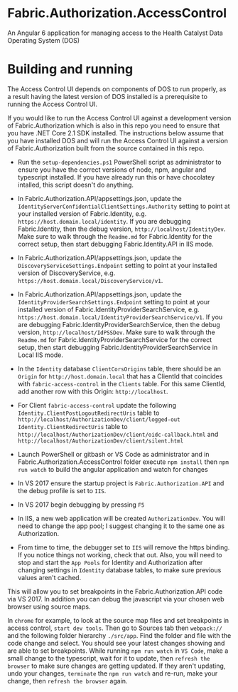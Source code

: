 # Fabric.Authorization.AccessControl
An Angular 6 application for managing access to the Health Catalyst Data Operating System (DOS)

# Building and running
The Access Control UI depends on components of DOS to run properly, as a result having the latest version of DOS installed is a prerequisite to running the Access Control UI.

If you would like to run the Access Control UI against a development version of Fabric.Authorization which is also in this repo you need to ensure that you have .NET Core 2.1 SDK installed. The instructions below assume that you have installed DOS and will run the Access Control UI against a version of Fabric.Authorization built from the source contained in this repo.

- Run the `setup-dependencies.ps1` PowerShell script as administrator to ensure you have the correct versions of node, npm, angular and typescript installed. If you have already run this or have chocolatey intalled, this script doesn't do anything.
- In Fabric.Authorization.API/appsettings.json, update the `IdentityServerConfidentialClientSettings.Authority` setting to point at your installed version of Fabric.Identity, e.g. `https://host.domain.local/identity`. If you are debugging Fabric.Identity, then the debug version, `http://localhost/IdentityDev`. Make sure to walk through the `Readme.md` for Fabric.Identity for the correct setup, then start debugging Fabric.Identity.API in IIS mode.

- In Fabric.Authorization.API/appsettings.json, update the `DiscoveryServiceSettings.Endpoint` setting to point at your installed version of DiscoveryService, e.g. `https://host.domain.local/DiscoveryService/v1`.

- In Fabric.Authorization.API/appsettings.json, update the `IdentityProviderSearchSettings.Endpoint` setting to point at your installed version of Fabric.IdentityProviderSearchService, e.g. `https://host.domain.local/IdentityProviderSearchService/v1`. If you are debugging Fabric.IdentityProviderSearchService, then the debug version, `http://localhost/IdPSSDev`. Make sure to walk through the `Readme.md` for Fabric.IdentityProviderSearchService for the correct setup, then start debugging Fabric.IdentityProviderSearchService in Local IIS mode.

- In the `Identity` database `ClientCorsOrigins` table, there should be an `Origin` for `http://host.domain.local` that has a ClientId that coincides with `fabric-access-control` in the `Clients` table. For this same ClientId, add another row with this Origin: `http://localhost`. 
- For Client `fabric-access-control` update the following 
`Identity.ClientPostLogoutRedirectUris` table to `http://localhost/AuthorizationDev/client/logged-out` 
`Identity.ClientRedirectUris` table to `http://localhost/AuthorizationDev/client/oidc-callback.html` and `http://localhost/AuthorizationDev/client/silent.html`

- Launch PowerShell or gitbash or VS Code as administrator and in Fabric.Authorization.AccessControl folder execute `npm install` then `npm run watch` to build the angular application and watch for changes
- In VS 2017 ensure the startup project is `Fabric.Authorization.API` and the debug profile is set to `IIS`.
- In VS 2017 begin debugging by pressing `F5`
- In IIS, a new web application will be created `AuthorizationDev`.  You will need to change the app pool; I suggest changing it to the same one as Authorization.

- From time to time, the debugger set to `IIS` will remove the https binding.  If you notice things not working, check that out. Also, you will need to stop and start the `App Pools` for Identity and Authorization after changing settings in `Identity` database tables, to make sure previous values aren't cached.

This will allow you to set breakpoints in the Fabric.Authorization.API code via VS 2017. In addition you can debug the javascript via your chosen web browser using source maps. 

In `chrome` for example, to look at the source map files and set breakpoints in access control, `start dev tools`. Then go to Sources tab then `webpack://` and the following folder hierarchy `./src/app`. Find the folder and file with the code change and select. You should see your latest changes showing and are able to set breakpoints. While running `npm run watch` in `VS Code`, make a small change to the typescript, wait for it to update, then `refresh the browser` to make sure changes are getting updated. If they aren't updating, undo your changes, `terminate` the `npm run watch` and re-run, make your change, then `refresh the browser` again.